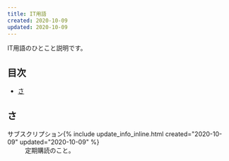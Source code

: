 ```yaml
---
title: IT用語
created: 2020-10-09
updated: 2020-10-09
---
```

IT用語のひとこと説明です。

## <a name="index">目次</a>

- [さ](#sa)

## <a name="sa">さ</a>
<dl>
  <dt>サブスクリプション{% include update_info_inline.html created="2020-10-09" updated="2020-10-09" %}</dt>
  <dd>定期購読のこと。</dd>
</dl>
